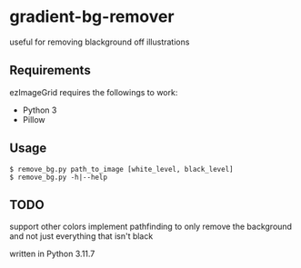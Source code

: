 #  gradient-bg-remover
useful for removing blackground off illustrations

## Requirements
ezImageGrid requires the followings to work:
- Python 3
- Pillow

## Usage
```
$ remove_bg.py path_to_image [white_level, black_level]
$ remove_bg.py -h|--help
```

## TODO
support other colors
implement pathfinding to only remove the background and not just everything that isn't black

written in Python 3.11.7
